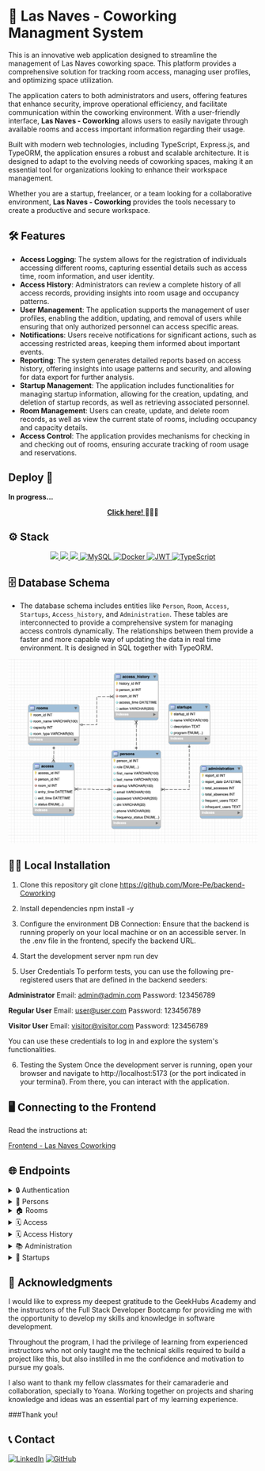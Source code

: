 # 💼 Las Naves - Coworking Managment System

This is an innovative web application designed to streamline the management of Las Naves coworking space. This platform provides a comprehensive solution for tracking room access, managing user profiles, and optimizing space utilization. 

The application caters to both administrators and users, offering features that enhance security, improve operational efficiency, and facilitate communication within the coworking environment. With a user-friendly interface, **Las Naves - Coworking** allows users to easily navigate through available rooms and access important information regarding their usage.

Built with modern web technologies, including TypeScript, Express.js, and TypeORM, the application ensures a robust and scalable architecture. It is designed to adapt to the evolving needs of coworking spaces, making it an essential tool for organizations looking to enhance their workspace management.

Whether you are a startup, freelancer, or a team looking for a collaborative environment, **Las Naves - Coworking** provides the tools necessary to create a productive and secure workspace.

## 🛠️ Features

- **Access Logging**: The system allows for the registration of individuals accessing different rooms, capturing essential details such as access time, room information, and user identity.
- **Access History**: Administrators can review a complete history of all access records, providing insights into room usage and occupancy patterns.
- **User Management**: The application supports the management of user profiles, enabling the addition, updating, and removal of users while ensuring that only authorized personnel can access specific areas.
- **Notifications**: Users receive notifications for significant actions, such as accessing restricted areas, keeping them informed about important events.
- **Reporting**: The system generates detailed reports based on access history, offering insights into usage patterns and security, and allowing for data export for further analysis.
- **Startup Management**: The application includes functionalities for managing startup information, allowing for the creation, updating, and deletion of startup records, as well as retrieving associated personnel.
- **Room Management**: Users can create, update, and delete room records, as well as view the current state of rooms, including occupancy and capacity details.
- **Access Control**: The application provides mechanisms for checking in and checking out of rooms, ensuring accurate tracking of room usage and reservations.

## Deploy 🚀

**In progress...**
<div align="center">
    <a href="https://coworkin.zeabur.app/"><strong> Click here! </strong></a>🚀🚀🚀
</div>

## ⚙️ Stack

<div align="center">
<a href="https://www.expressjs.com/">
    <img src= "https://img.shields.io/badge/express.js-%23404d59.svg?style=for-the-badge&logo=express&logoColor=%2361DAFB"/>
</a><a href="https://typescriptlang.org">
     <img src= "https://img.shields.io/badge/TypeScript-007ACC?style=for-the-badge&logo=typescript&logoColor=white" />
</a>    <a href="https://nodejs.org/es/">
    <img src= "https://img.shields.io/badge/node.js-026E00?style=for-the-badge&logo=node.js&logoColor=white"/>
</a></a><a href="">
    <img src="https://img.shields.io/badge/MySQL-4479A1?style=for-the-badge&logo=mysql&logoColor=white" alt="MySQL" />
</a><a href="">
<img src="https://img.shields.io/badge/Docker-2496ED?style=for-the-badge&logo=docker&logoColor=white" alt="Docker" />
</a><a href="">
    <img src="https://img.shields.io/badge/JWT-000000?style=for-the-badge&logo=jsonwebtokens&logoColor=white" alt="JWT" />
</a><a href="">
    <img src="https://img.shields.io/badge/bcrypt-3178C6?style=for-the-badge&" alt="TypeScript" /></a>
</div>

## 🗄️ Database Schema

- The database schema includes entities like `Person`, `Room`, `Access`, `Startups`, `Access_history`, and `Administration`. These tables are interconnected to provide a comprehensive system for managing access controls dynamically. The relationships between them provide a faster and more capable way of updating the data in real time environment. It is designed in SQL together with TypeORM.

<img alt="coworking database schema" src="./src/assets/DB_schema.png">

## 🧑‍💻 Local Installation

1. Clone this repository
git clone https://github.com/More-Pe/backend-Coworking

2. Install dependencies
npm install -y

3. Configure the environment
DB Connection: Ensure that the backend is running properly on your local machine or on an accessible server. In the .env file in the frontend, specify the backend URL.

4. Start the development server
npm run dev

5. User Credentials
To perform tests, you can use the following pre-registered users that are defined in the backend seeders:

**Administrator**
Email: admin@admin.com Password: 123456789

**Regular User** 
Email: user@user.com Password: 123456789

**Visitor User** 
Email: visitor@visitor.com Password: 123456789

You can use these credentials to log in and explore the system's functionalities.

6. Testing the System
Once the development server is running, open your browser and navigate to http://localhost:5173 (or the port indicated in your terminal). From there, you can interact with the application.

## 🖥️ Connecting to the Frontend
Read the instructions at:

[Frontend - Las Naves Coworking](https://github.com/More-Pe/frontend-Coworking)


## 🌐 Endpoints

<details>
<summary>🔒 Authentication</summary>

| Method | URI       | Action         | Auth                | Body                                                                                   |
|--------|-----------|----------------|---------------------|----------------------------------------------------------------------------------------|
| POST   | /api/register  | Register user  | N/A (public)        | `{  "email": "userEmail", "password": "userPassword" }` |
| POST   | /api/login     | Login user     | N/A (public)        | `{ "email": "userEmail", "password": "userPassword" }`                                |

</details>

<details>
<summary>👤 Persons</summary>

| Method | URI                           | Action                                  | Auth      | Body                                                                                   |
|--------|-------------------------------|-----------------------------------------|-----------|----------------------------------------------------------------------------------------|
| GET    | /api/persons                  | Retrieve all persons                   | Token (admin) | N/A                                                                                    |
| GET    | /api/persons/:id              | Retrieve a person by ID                | Token (admin) | N/A                                                                                    |
| GET    | /api/persons/:id/current-access | Display all current accesses of user ID | Token (user) | N/A                                                                                    |
| GET    | /api/persons/:id/access-history | View user access histories              | Token (user) | N/A                                                                                    |
| POST   | /api/persons/create           | Create a new person                    | Token (admin) | `{ "first_name": "John", "last_name": "Doe", "email": "john@example.com", "password": "password", "startup": "StartupName" }` |
| PUT    | /api/persons/:id              | Update a person by ID                  | Token (admin) | `{ "first_name": "NewName", "last_name": "NewLastName", "email": "newemail@example.com" }` |
| DELETE | /api/persons/:id              | Delete a person by ID                  | Token (admin) | N/A                                                                                    |

</details>

<details>
<summary>🏠 Rooms</summary>

| Method | URI                          | Action                          | Auth        | Body                                                                                   |
|--------|------------------------------|---------------------------------|-------------|----------------------------------------------------------------------------------------|
| GET    | /api/rooms/all               | View all rooms                 | Token (user) | N/A                                                                                    |
| GET    | /api/rooms/:id               | Display room by ID             | Token (user) | N/A                                                                                    |
| GET    | /api/rooms/:id/current-state  | Display current state of a room | Token (user) | N/A                                                                                    |
| POST   | /api/rooms                   | Create a new room              | Token (admin) | `{ "room_name": "Room Name", "capacity": 10, "room_type": "Meeting" }`              |
| PUT    | /api/rooms/:id               | Update a room by ID            | Token (admin) | `{ "room_name": "New Room Name", "capacity": 15, "room_type": "Conference" }`       |
| DELETE | /api/rooms/:id               | Delete room by ID              | Token (admin) | N/A                                                                                    |

</details>

<details>
<summary>🗓 Access</summary>

| Method | URI                          | Action                          | Auth      | Body                                                |
|--------|------------------------------|---------------------------------|-----------|-----------------------------------------------------|
| GET    | /api/access/room/:id         | View current room state by ID   | Token (admin) | N/A                                                 |
| POST   | /api/access/reserve          | Create new booking              | Token (user) | `{ "room_id": "id", "date": "YYYY-MM-DD" }`      |
| POST   | /api/access/check-in/:id     | Check-in to a booking by ID     | Token (user) | N/A                                                 |
| POST   | /api/access/check-out/:id    | Check-out to a booking by ID    | Token (user) | N/A                                                 |
| DELETE | /api/access/cancel/:id       | Delete a booking by ID          | Token (user) | N/A                                                 |

</details>

<details>
<summary>🗓 Access History</summary>

| Method | URI                          | Action                          | Auth      | Body                                                |
|--------|------------------------------|---------------------------------|-----------|-----------------------------------------------------|
| GET    | /api/history/period          | View all accesses for a date period | Token (admin) | `{ "start_date": "YYYY-MM-DD", "end_date": "YYYY-MM-DD"}` |
| GET    | /api/history/room/:id        | View access history for a room  | Token (admin) | N/A                                                 |

</details>

<details>
<summary>📚 Administration</summary>

| Method | URI                          | Action                          | Auth      | Body                                                |
|--------|------------------------------|---------------------------------|-----------|-----------------------------------------------------|
| POST   | /api/report/daily            | Create a daily report for all bookings | Token (admin) | N/A                                                 |
| GET    | /api/report/room-usage/:id   | Create report for a room by ID | Token (admin) | N/A                                                 |
| GET    | /api/report/period           | Create a report for a specific date period | Token (admin) | `{ "start_date": "YYYY-MM-DD", "end_date": "YYYY-MM-DD"}` |

</details>

<details>
<summary>🚀 Startups</summary>

| Method | URI                          | Action                          | Auth      | Body                                                |
|--------|------------------------------|---------------------------------|-----------|-----------------------------------------------------|
| GET    | /api/startups                | Retrieve all startups           | Token (admin) | N/A                                                 |
| GET    | /api/startups/:id            | Retrieve a startup by ID       | Token (admin) | N/A                                                 |
| POST   | /api/startups                | Create a new startup           | Token (admin) | `{ "name": "startupName", "description": "startupDescription", "program": "ProgramName" }` |
| PUT    | /api/startups/:id            | Update a startup by ID         | Token (admin) | `{ "name": "newName", "description": "newDescription", "program": "NewProgram" }` |
| DELETE | /api/startups/:id            | Delete a startup by ID         | Token (admin) | N/A                                                 |
| GET    | /api/startups/:id/persons    | Retrieve persons associated with a startup | Token (admin) | N/A                                                 |

</details>

## 🙌 Acknowledgments

I would like to express my deepest gratitude to the GeekHubs Academy and the instructors of the Full Stack Developer Bootcamp for providing me with the opportunity to develop my skills and knowledge in software development.

Throughout the program, I had the privilege of learning from experienced instructors who not only taught me the technical skills required to build a project like this, but also instilled in me the confidence and motivation to pursue my goals.

I also want to thank my fellow classmates for their camaraderie and collaboration, specially to Yoana. Working together on projects and sharing knowledge and ideas was an essential part of my learning experience.

###Thank you!

## 📞 Contact

<a href=https://www.linkedin.com/in/morena-peralta-almada target="blank">![LinkedIn](https://img.shields.io/badge/LinkedIn-0077B5?style=for-the-badge&logo=linkedin&logoColor=white)</a> <a href=https://www.github.com/More-Pe target="blank">![GitHub](https://img.shields.io/badge/GitHub-100000?style=for-the-badge&logo=github&logoColor=white)</a>